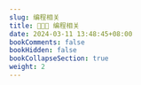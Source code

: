 ```yaml
---
slug: 编程相关
title: 👨🏼‍💻 编程相关
date: 2024-03-11 13:48:45+08:00
bookComments: false
bookHidden: false
bookCollapseSection: true
weight: 2
---
```

